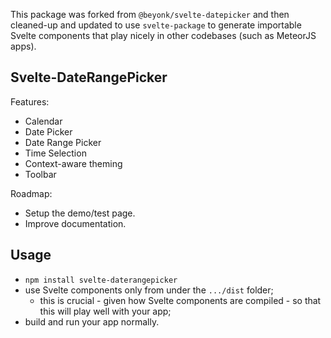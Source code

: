 This package was forked from `@beyonk/svelte-datepicker` and then cleaned-up and updated to use `svelte-package` to generate importable Svelte components that play nicely in other codebases (such as MeteorJS apps).

## Svelte-DateRangePicker

Features:

-   Calendar
-   Date Picker
-   Date Range Picker
-   Time Selection
-   Context-aware theming
-   Toolbar

Roadmap:

-   Setup the demo/test page.
-   Improve documentation.

## Usage

-   `npm install svelte-daterangepicker`
-   use Svelte components only from under the `.../dist` folder;
    -   this is crucial - given how Svelte components are compiled - so that this will play well with your app;
-   build and run your app normally.
